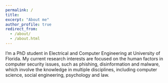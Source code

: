 ```yaml
---
permalink: /
title: 
excerpt: "About me"
author_profile: true
redirect_from: 
  - /about/
  - /about.html
---
```


I’m a PhD student in Electrical and Computer Engineering at University of Florida. My current research interests are focused on the human factors in computer security issues, such as phishing, disinformation and malware, which involve the knowledge in multiple disciplines, including computer science, social engineering, psychology and law.
